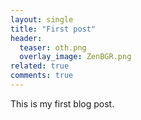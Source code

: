```yaml
---
layout: single
title: "First post"
header:
  teaser: oth.png
  overlay_image: ZenBGR.png
related: true
comments: true
---
```



This is my first blog post.
